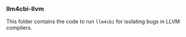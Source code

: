 ### llm4cbi-llvm

This folder contains the code to run `llm4cbi` for isolating bugs in LLVM compilers.